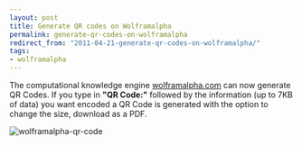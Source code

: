 ```yaml
---
layout: post
title: Generate QR codes on Wolframalpha
permalink: generate-qr-codes-on-wolframalpha
redirect_from: "2011-04-21-generate-qr-codes-on-wolframalpha/"
tags:
- wolframalpha
---
```


The computational knowledge engine [wolframalpha.com](http://www.wolframalpha.com/) can now generate QR Codes. If you type in **"QR Code:"** followed by the information (up to 7KB of data) you want encoded a QR Code is generated with the option to change the size, download as a PDF.

![wolframalpha-qr-code](/content/img/wolframalpha-qr-code.png)
